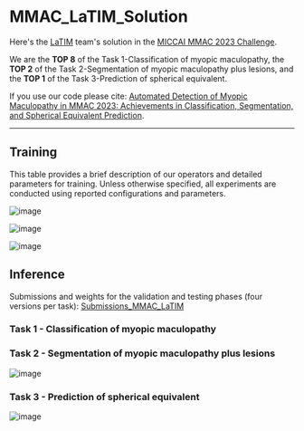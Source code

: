 # MMAC_LaTIM_Solution


Here's the [LaTIM](https://latim.univ-brest.fr/) team's solution in the [MICCAI MMAC 2023 Challenge](https://codalab.lisn.upsaclay.fr/competitions/12477#learn_the_details-overview).

We are the **TOP 8** of the Task 1-Classification of myopic maculopathy, the **TOP 2** of the Task 2-Segmentation of myopic maculopathy plus lesions, and the **TOP 1** of the Task 3-Prediction of spherical equivalent. 

If you use our code please cite: [Automated Detection of Myopic Maculopathy in MMAC 2023: Achievements in Classification, Segmentation, and Spherical Equivalent Prediction]().

--- 


## Training

This table provides a brief description of our operators and detailed parameters for training. Unless otherwise specified, all experiments are conducted using reported configurations and parameters.

![image](https://github.com/liyihao76/MMAC_LaTIM_Solution/assets/55517267/0dc9e61f-7aca-4f1e-a50a-027d1a9a62e1)

![image](https://github.com/liyihao76/MMAC_LaTIM_Solution/assets/55517267/e0ba2d05-ed96-4c87-9ba0-8d24d4898145)

![image](https://github.com/liyihao76/MMAC_LaTIM_Solution/assets/55517267/87c21065-d987-469f-a983-8279598513c5)


## Inference

Submissions and weights for the validation and testing phases (four versions per task): [Submissions_MMAC_LaTIM](https://drive.google.com/drive/folders/1NuIb90U53INq_BZUO9zdG2gpz_wvs9pm?usp=sharing)

### Task 1 - Classification of myopic maculopathy


### Task 2 - Segmentation of myopic maculopathy plus lesions

![image](https://github.com/liyihao76/MMAC_LaTIM_Solution/assets/55517267/7658c033-2b18-44d1-b125-141ec3216c52)

### Task 3 - Prediction of spherical equivalent

![image](https://github.com/liyihao76/MMAC_LaTIM_Solution/assets/55517267/44391d5f-19c6-48fe-b717-258129ea42ed)
